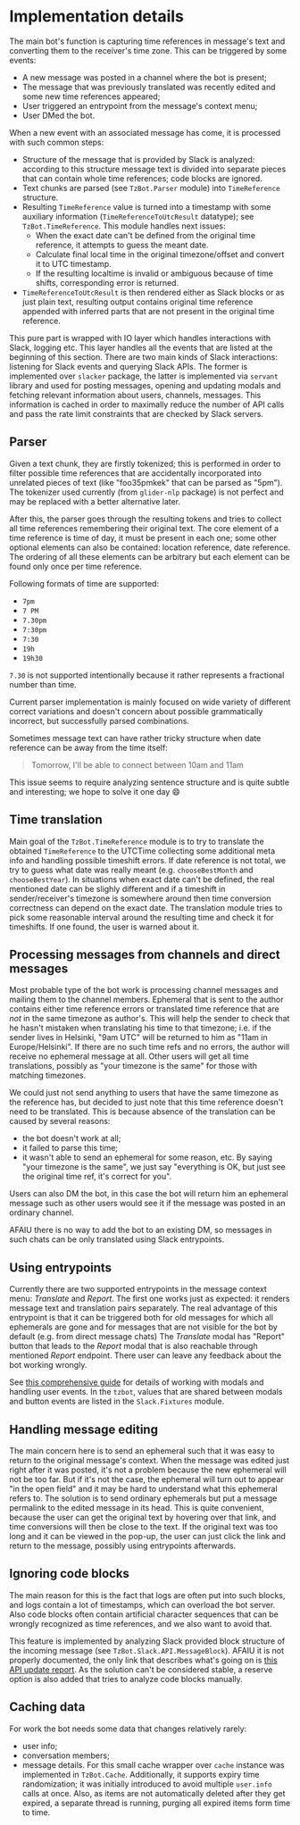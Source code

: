 <!--
-- SPDX-FileCopyrightText: 2022 Serokell <https://serokell.io/>
--
-- SPDX-License-Identifier: MPL-2.0
-->

# Implementation details

The main bot's function is capturing time references in message's text and converting them
to the receiver's time zone. This can be triggered by some events:
  * A new message was posted in a channel where the bot is present;
  * The message that was previously translated was recently edited and some new time references
    appeared;
  * User triggered an entrypoint from the message's context menu;
  * User DMed the bot.

When a new event with an associated message has come, it is processed with such common steps:
  * Structure of the message that is provided by Slack is analyzed: according to this structure
    message text is divided into separate pieces that can contain whole time references;
    code blocks are ignored.
  * Text chunks are parsed (see `TzBot.Parser` module) into `TimeReference` structure.
  * Resulting `TimeReference` value is turned into a timestamp with some auxiliary information
    (`TimeReferenceToUtcResult` datatype); see `TzBot.TimeReference`.
    This module handles next issues:
    * When the exact date can't be defined from the original time reference, it attempts to guess
      the meant date.
    * Calculate final local time in the original timezone/offset and convert it to UTC timestamp.
    * If the resulting localtime is invalid or ambiguous because of time shifts, corresponding error
      is returned.
  * `TimeReferenceToUtcResult` is then rendered either as Slack blocks or as just plain text, resulting
    output contains original time reference appended with inferred parts that are not present in the
    original time reference.

This pure part is wrapped with IO layer which handles interactions with Slack, logging etc.
This layer handles all the events that are listed at the beginning of this section.
There are two main kinds of Slack interactions: listening for Slack events and querying Slack APIs.
The former is implemented over `slacker` package, the latter is implemented
via `servant` library and used for posting messages, opening
and updating modals and fetching relevant information about users, channels, messages.
This information is cached in order to maximally reduce the number of API calls and pass the
rate limit constraints that are checked by Slack servers.

## Parser

Given a text chunk, they are firstly tokenized; this is performed in order to filter possible
time references that are accidentally incorporated into unrelated pieces of text (like "foo35pmkek"
that can be parsed as "5pm"). The tokenizer used currently (from `glider-nlp` package) is not perfect
and may be replaced with a better alternative later.

After this, the parser goes through the resulting tokens and tries to collect all time references remembering
their original text. The core element of a time reference is time of day, it must be present
in each one; some other optional elements can also be contained: location reference, date reference.
The ordering of all these elements can be arbitrary but each element can be found only once per time reference.

Following formats of time are supported:
* `7pm`
* `7 PM`
* `7.30pm`
* `7:30pm`
* `7:30`
* `19h`
* `19h30`

`7.30` is not supported intentionally because it rather represents a fractional number than time.

Current parser implementation is mainly focused on wide variety of different correct
variations and doesn't concern about possible grammatically incorrect, but successfully
parsed combinations.

Sometimes message text can have rather tricky structure when date reference can be away from the time itself:
  > Tomorrow, I'll be able to connect between 10am and 11am

This issue seems to require analyzing sentence structure and is quite subtle and interesting; we hope
to solve it one day :smile:

## Time translation

Main goal of the `TzBot.TimeReference` module is to try to translate the obtained `TimeReference` to the UTCTime
collecting some additional meta info and handling possible timeshift errors. If date reference is not total, we
try to guess what date was really meant (e.g. `chooseBestMonth` and `chooseBestYear`). In situations when exact date
can't be defined, the real mentioned date can be slighly different and if a timeshift in sender/receiver's timezone
is somewhere around then time conversion correctness can depend on the exact date. The translation module tries
to pick some reasonable interval around the resulting time and check it for timeshifts. If one found, the user
is warned about it.

## Processing messages from channels and direct messages

Most probable type of the bot work is processing channel messages and mailing them to the channel members.
Ephemeral that is sent to the author contains either time reference errors or translated time reference
that are _not_ in the same timezone as author's. This will help the sender to check that he hasn't mistaken
when translating his time to that timezone; i.e. if the sender lives in Helsinki, "9am UTC" will be returned
to him as "11am in Europe/Helsinki". If there are no such time refs and no errors, the author will receive
no ephemeral message at all. Other users will get all time translations, possibly as "your timezone is the same"
for those with matching timezones.

We could just not send anything to users that have the same timezone as the reference has, but decided to
just note that this time reference doesn't need to be translated. This is because absence of the translation
can be caused by several reasons:
* the bot doesn't work at all;
* it failed to parse this time;
* it wasn't able to send an ephemeral for some reason, etc.
By saying "your timezone is the same", we just say "everything is OK, but just see the original
time ref, it's correct for you".

Users can also DM the bot, in this case the bot will return him an ephemeral message such as other
users would see it if the message was posted in an ordinary channel.

AFAIU there is no way to add the bot to an existing DM, so messages in such chats can be only translated
using Slack entrypoints.

## Using entrypoints

Currently there are two supported entrypoints in the message context menu: _Translate_ and _Report_.
The first one works just as expected:
it renders message text and translation pairs separately. The real advantage of this entrypoint is that it can
be triggered both for old messages for which all ephemerals are gone and for messages that are not visible
for the bot by default (e.g. from direct message chats) The _Translate_ modal has "Report" button that leads
to the _Report_ modal that is also reachable through mentioned _Report_ endpoint. There user can leave any
feedback about the bot working wrongly.

See [this comprehensive guide](https://api.slack.com/surfaces/modals/using) for details of working with modals
and handling user events. In the `tzbot`, values that are shared between modals and button events are
listed in the `Slack.Fixtures` module.

## Handling message editing

The main concern here is to send an ephemeral such that it was easy to return to the original message's context.
When the message was edited just right after it was posted, it's not a problem because the new ephemeral
will not be too far. But if it's not the case, the ephemeral will turn out to appear "in the open field" and
it may be hard to understand what this ephemeral refers to. The solution is to send ordinary ephemerals but
put a message permalink to the edited message in its head. This is quite convenient, because the user
can get the original text by hovering over that link, and time conversions will then be close to the text.
If the original text was too long and it can be viewed in the pop-up, the user can just click the link and
return to the message, possibly using entrypoints afterwards.

## Ignoring code blocks

The main reason for this is the fact that logs are often put into such blocks, and logs contain a lot of
timestamps, which can overload the bot server. Also code blocks often contain artificial character sequences
that can be wrongly recognized as time references, and we also want to avoid that.

This feature is implemented by analyzing Slack provided block structure of the incoming message
(see `TzBot.Slack.API.MessageBlock`). AFAIU it is not properly documented, the only link that describes
what's going on is [this API update report](https://api.slack.com/changelog/2019-09-what-they-see-is-what-you-get-and-more-and-less).
As the solution can't be considered stable, a reserve option is also added that tries to analyze code blocks manually.

## Caching data

For work the bot needs some data that changes relatively rarely:
* user info;
* conversation members;
* message details.
For this small cache wrapper over `cache` instance was implemented in `TzBot.Cache`.
Additionally, it supports expiry time randomization; it was initially introduced to avoid
multiple `user.info` calls at once. Also, as items are not automatically deleted after they
get expired, a separate thread is running, purging all expired items form time to time.
